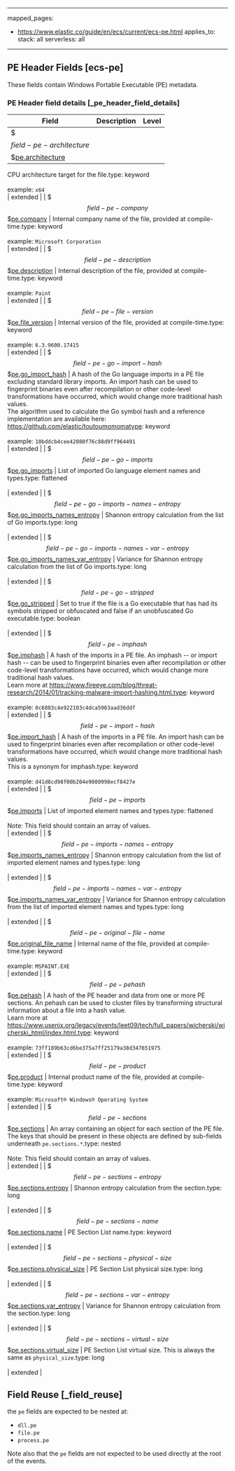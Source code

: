 <!-- This file is automatically generated. Don't edit it manually! -->

---
mapped_pages:
  - https://www.elastic.co/guide/en/ecs/current/ecs-pe.html
applies_to:
  stack: all
  serverless: all
---

## PE Header Fields [ecs-pe]

These fields contain Windows Portable Executable (PE) metadata.

### PE Header field details [_pe_header_field_details]

| Field  | Description | Level |
|---|---|---|
| $$$field-pe-architecture$$$[pe.architecture](#field-pe-architecture) |
CPU architecture target for the file.type: keyword<br><br>
example: `x64`<br>| extended |
| $$$field-pe-company$$$[pe.company](#field-pe-company) |
Internal company name of the file, provided at compile-time.type: keyword<br><br>
example: `Microsoft Corporation`<br>| extended |
| $$$field-pe-description$$$[pe.description](#field-pe-description) |
Internal description of the file, provided at compile-time.type: keyword<br><br>
example: `Paint`<br>| extended |
| $$$field-pe-file-version$$$[pe.file_version](#field-pe-file-version) |
Internal version of the file, provided at compile-time.type: keyword<br><br>
example: `6.3.9600.17415`<br>| extended |
| $$$field-pe-go-import-hash$$$[pe.go_import_hash](#field-pe-go-import-hash) |
A hash of the Go language imports in a PE file excluding standard library imports. An import hash can be used to fingerprint binaries even after recompilation or other code-level transformations have occurred, which would change more traditional hash values.<br>The algorithm used to calculate the Go symbol hash and a reference implementation are available here: https://github.com/elastic/toutoumomomatype: keyword<br><br>
example: `10bddcb4cee42080f76c88d9ff964491`<br>| extended |
| $$$field-pe-go-imports$$$[pe.go_imports](#field-pe-go-imports) |
List of imported Go language element names and types.type: flattened<br><br>
| extended |
| $$$field-pe-go-imports-names-entropy$$$[pe.go_imports_names_entropy](#field-pe-go-imports-names-entropy) |
Shannon entropy calculation from the list of Go imports.type: long<br><br>
| extended |
| $$$field-pe-go-imports-names-var-entropy$$$[pe.go_imports_names_var_entropy](#field-pe-go-imports-names-var-entropy) |
Variance for Shannon entropy calculation from the list of Go imports.type: long<br><br>
| extended |
| $$$field-pe-go-stripped$$$[pe.go_stripped](#field-pe-go-stripped) |
Set to true if the file is a Go executable that has had its symbols stripped or obfuscated and false if an unobfuscated Go executable.type: boolean<br><br>
| extended |
| $$$field-pe-imphash$$$[pe.imphash](#field-pe-imphash) |
A hash of the imports in a PE file. An imphash -- or import hash -- can be used to fingerprint binaries even after recompilation or other code-level transformations have occurred, which would change more traditional hash values.<br>Learn more at https://www.fireeye.com/blog/threat-research/2014/01/tracking-malware-import-hashing.html.type: keyword<br><br>
example: `0c6803c4e922103c4dca5963aad36ddf`<br>| extended |
| $$$field-pe-import-hash$$$[pe.import_hash](#field-pe-import-hash) |
A hash of the imports in a PE file. An import hash can be used to fingerprint binaries even after recompilation or other code-level transformations have occurred, which would change more traditional hash values.<br>This is a synonym for imphash.type: keyword<br><br>
example: `d41d8cd98f00b204e9800998ecf8427e`<br>| extended |
| $$$field-pe-imports$$$[pe.imports](#field-pe-imports) |
List of imported element names and types.type: flattened<br><br>
Note: This field should contain an array of values.<br>
| extended |
| $$$field-pe-imports-names-entropy$$$[pe.imports_names_entropy](#field-pe-imports-names-entropy) |
Shannon entropy calculation from the list of imported element names and types.type: long<br><br>
| extended |
| $$$field-pe-imports-names-var-entropy$$$[pe.imports_names_var_entropy](#field-pe-imports-names-var-entropy) |
Variance for Shannon entropy calculation from the list of imported element names and types.type: long<br><br>
| extended |
| $$$field-pe-original-file-name$$$[pe.original_file_name](#field-pe-original-file-name) |
Internal name of the file, provided at compile-time.type: keyword<br><br>
example: `MSPAINT.EXE`<br>| extended |
| $$$field-pe-pehash$$$[pe.pehash](#field-pe-pehash) |
A hash of the PE header and data from one or more PE sections. An pehash can be used to cluster files by transforming structural information about a file into a hash value.<br>Learn more at https://www.usenix.org/legacy/events/leet09/tech/full_papers/wicherski/wicherski_html/index.html.type: keyword<br><br>
example: `73ff189b63cd6be375a7ff25179a38d347651975`<br>| extended |
| $$$field-pe-product$$$[pe.product](#field-pe-product) |
Internal product name of the file, provided at compile-time.type: keyword<br><br>
example: `Microsoft® Windows® Operating System`<br>| extended |
| $$$field-pe-sections$$$[pe.sections](#field-pe-sections) |
An array containing an object for each section of the PE file.<br>The keys that should be present in these objects are defined by sub-fields underneath `pe.sections.*`.type: nested<br><br>
Note: This field should contain an array of values.<br>
| extended |
| $$$field-pe-sections-entropy$$$[pe.sections.entropy](#field-pe-sections-entropy) |
Shannon entropy calculation from the section.type: long<br><br>
| extended |
| $$$field-pe-sections-name$$$[pe.sections.name](#field-pe-sections-name) |
PE Section List name.type: keyword<br><br>
| extended |
| $$$field-pe-sections-physical-size$$$[pe.sections.physical_size](#field-pe-sections-physical-size) |
PE Section List physical size.type: long<br><br>
| extended |
| $$$field-pe-sections-var-entropy$$$[pe.sections.var_entropy](#field-pe-sections-var-entropy) |
Variance for Shannon entropy calculation from the section.type: long<br><br>
| extended |
| $$$field-pe-sections-virtual-size$$$[pe.sections.virtual_size](#field-pe-sections-virtual-size) |
PE Section List virtual size. This is always the same as `physical_size`.type: long<br><br>
| extended |

## Field Reuse [_field_reuse]

the `pe` fields are expected to be nested at:

* `dll.pe`
* `file.pe`
* `process.pe`

Note also that the `pe` fields are not expected to be used directly at the root of the events.
